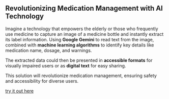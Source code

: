 ## Revolutionizing Medication Management with AI Technology

Imagine a technology that empowers the elderly or those who frequently use medicine to capture an image of a medicine bottle and instantly extract its label information. Using **Google Gemini** to read text from the image, combined with **machine learning algorithms** to identify key details like medication name, dosage, and warnings. 

The extracted data could then be presented in **accessible formats** for visually impaired users or as **digital text** for easy sharing.

This solution will revolutionize medication management, ensuring safety and accessibility for diverse users.

[try it out here](scanax.tech)
